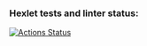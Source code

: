 ### Hexlet tests and linter status:
[![Actions Status](https://github.com/AksiDimon/frontend-project-46/workflows/hexlet-check/badge.svg)](https://github.com/AksiDimon/frontend-project-46/actions)